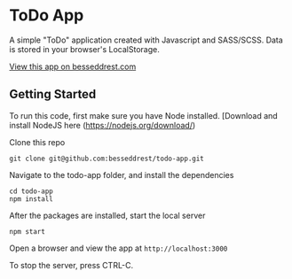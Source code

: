 # ToDo App
A simple "ToDo" application created with Javascript and SASS/SCSS. Data is stored in your browser's LocalStorage.

[View this app on besseddrest.com](http://besseddrest.com/todo/)

## Getting Started

To run this code, first make sure you have Node installed. [Download and install NodeJS here (https://nodejs.org/download/)

Clone this repo
```
git clone git@github.com:besseddrest/todo-app.git
```

Navigate to the todo-app folder, and install the dependencies
```
cd todo-app
npm install
```

After the packages are installed, start the local server
```
npm start
```

Open a browser and view the app at `http://localhost:3000`

To stop the server, press CTRL-C.
